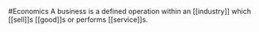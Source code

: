 #Economics 
A business is a defined operation within an [[industry]] which [[sell]]s [[good]]s or performs [[service]]s.  